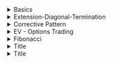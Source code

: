 
<details>
<summary>Basics</summary>
<br>

<img width="917" alt="image" src="https://user-images.githubusercontent.com/75510135/204421967-79fbed7d-1cb0-425d-8b51-cdc0078ac530.png">
<img width="991" alt="image" src="https://user-images.githubusercontent.com/75510135/204422361-a92122e1-f38a-4814-8598-375be5705003.png">
<img width="1036" alt="image" src="https://user-images.githubusercontent.com/75510135/204422854-814c96c8-8e6a-4dec-8a40-b8f470fa7487.png">
<img width="912" alt="image" src="https://user-images.githubusercontent.com/75510135/204423069-e175faf3-09bf-4e12-83c6-f085729b637e.png">
<img width="569" alt="image" src="https://user-images.githubusercontent.com/75510135/204424675-6acaa892-1926-4223-87e1-2240378a3e0c.png">
<img width="963" alt="image" src="https://user-images.githubusercontent.com/75510135/204425625-f4f7826f-fa77-4e7f-ab86-2e729fac7ebc.png">
<img width="591" alt="image" src="https://user-images.githubusercontent.com/75510135/204425860-87618105-423a-4234-b4b1-0a0837ec6a4f.png">

   - Guidelines
      1. if 3rd wave is longest then 1st n 5th wave might be same in terms of time and price
      2. if 2nd wave takes a sharp(correction) movement then 4th wave will be a complex and sideways shape
      3. A correction usually finds its lowest point in the area of 4th wave of the preceeding impulse wave of same degree

<img width="855" alt="image" src="https://user-images.githubusercontent.com/75510135/204441459-89f8ae91-c4b9-419b-af5a-d37e0cf4eba1.png">
     - eg for 2nd guideline
  <img width="916" alt="image" src="https://user-images.githubusercontent.com/75510135/204441604-5658dc41-b9c4-4498-9fe8-67497154ca14.png">
  - eg for 3rd guideline
  <img width="596" alt="image" src="https://user-images.githubusercontent.com/75510135/204442365-44fa52b6-f9a8-4b9d-8770-2f10b651dd61.png">
  <img width="855" alt="image" src="https://user-images.githubusercontent.com/75510135/204447632-95e254af-5b64-48bb-81bf-19fa8b7307d3.png">
  <img width="906" alt="image" src="https://user-images.githubusercontent.com/75510135/204449498-7192e184-7487-488f-961e-63882a4eb055.png">
    - correct labeling
  <img width="508" alt="image" src="https://user-images.githubusercontent.com/75510135/204451617-d3afbf21-ac0a-4f70-b39c-2f75177e142c.png">
  <img width="510" alt="image" src="https://user-images.githubusercontent.com/75510135/204452136-4825d5a8-847e-4091-a608-43dd5170fd17.png">
    - wave A,C , subdivide into 5 and B into 3
  <img width="444" alt="image" src="https://user-images.githubusercontent.com/75510135/204454918-416b1c95-271b-4397-904e-cbde9e7f5498.png">

   - downward trend , Corrective wave
  <img width="788" alt="image" src="https://user-images.githubusercontent.com/75510135/204456691-78a82c14-ab91-4ae3-bc96-4bc770d9a4bc.png">
  <img width="804" alt="image" src="https://user-images.githubusercontent.com/75510135/204459841-35d3fa2f-2ae8-49bc-b379-398eef0a55e8.png">
  <img width="822" alt="image" src="https://user-images.githubusercontent.com/75510135/204460146-e155b91b-7b36-45de-b705-0366ec76affd.png">
  <img width="827" alt="image" src="https://user-images.githubusercontent.com/75510135/204465210-6edd732c-ba05-4774-be38-b645034a2a2b.png">
  <img width="985" alt="image" src="https://user-images.githubusercontent.com/75510135/204465751-2795ea98-3874-4c47-bc88-2226d5691be4.png">
  <img width="678" alt="image" src="https://user-images.githubusercontent.com/75510135/204467244-09f98cb0-64f8-46e9-af41-5ba4d69e737e.png">
  - whatif counting is down wrong way
    1. if pattern is made wrong then EXIT the trade
  <img width="676" alt="image" src="https://user-images.githubusercontent.com/75510135/204468877-4f492c9d-c172-42c9-85ba-55721501717d.png">
  <img width="517" alt="image" src="https://user-images.githubusercontent.com/75510135/204469473-38108bc4-d0bb-4d6d-9bec-5bdbbed50131.png">
  <img width="688" alt="image" src="https://user-images.githubusercontent.com/75510135/204470068-0ada8019-880a-4586-bb63-a908bff0b711.png">
  
  - quiz , to count 
  <img width="798" alt="image" src="https://user-images.githubusercontent.com/75510135/204476439-3dc77490-3b33-431f-a246-f57b2f607c3e.png">
  
  
  
</details>


<details>
<summary>Extension-Diagonal-Termination</summary>
<br>

  <img width="556" alt="image" src="https://user-images.githubusercontent.com/75510135/204499973-134292be-bfc2-4dac-b236-222ec9168d3c.png">
  <img width="860" alt="image" src="https://user-images.githubusercontent.com/75510135/204500110-4e1310bd-87da-4724-bdf4-81c81f009f49.png">
  <img width="843" alt="image" src="https://user-images.githubusercontent.com/75510135/204500386-fa0fb7d7-d343-4b6a-bc6c-9b7d9726295f.png">
  <img width="691" alt="image" src="https://user-images.githubusercontent.com/75510135/204503411-fed351ae-5330-4038-b706-ae7e34c26798.png">
  <img width="427" alt="image" src="https://user-images.githubusercontent.com/75510135/204503518-aaa9bfac-5ca6-4711-809c-a5808d9b4b0c.png">
  - extension
  <img width="504" alt="image" src="https://user-images.githubusercontent.com/75510135/204504659-8ebfc392-17c7-4511-8132-30afa434c304.png">
  <img width="649" alt="image" src="https://user-images.githubusercontent.com/75510135/204504868-34daa748-f6e5-489d-a3ac-c0481c7a9dfe.png">
  - eg
  <img width="677" alt="image" src="https://user-images.githubusercontent.com/75510135/204508296-beea237c-2b45-4d2b-8e44-6845771dc4ec.png">
  <img width="693" alt="image" src="https://user-images.githubusercontent.com/75510135/204510665-2ff15023-4050-42b2-89d9-efa0133972d3.png">
  <img width="762" alt="image" src="https://user-images.githubusercontent.com/75510135/204511535-236ad10b-8bfe-4ee5-a0f2-ea8251b906cd.png">
  <img width="464" alt="image" src="https://user-images.githubusercontent.com/75510135/204511801-063334cc-ca44-487b-acc2-42895508acbb.png">

  <img width="628" alt="image" src="https://user-images.githubusercontent.com/75510135/204512303-133d1dd7-9b1c-4bad-a3bf-651c5ef0d251.png">
  <img width="887" alt="image" src="https://user-images.githubusercontent.com/75510135/204513469-7dd1bcf8-3ace-4e9d-86c3-eeef257bce98.png">
  <img width="873" alt="image" src="https://user-images.githubusercontent.com/75510135/204513619-69f36a8f-0e97-4da5-bd5f-58a93cf40b63.png">
  <img width="499" alt="image" src="https://user-images.githubusercontent.com/75510135/204513658-870bb851-e189-4ef9-b8b1-2913f5ca687a.png">
  <img width="628" alt="image" src="https://user-images.githubusercontent.com/75510135/204513727-fdb13a4f-d7de-4d08-b929-551e6bec0e51.png">
  <img width="944" alt="image" src="https://user-images.githubusercontent.com/75510135/204514030-ad3a09c4-edad-4da5-b44d-b8ed9982a1b1.png">
  <img width="639" alt="image" src="https://user-images.githubusercontent.com/75510135/204514245-6606fd3a-4545-44bd-b0e7-7e16a141f089.png">
  <img width="566" alt="image" src="https://user-images.githubusercontent.com/75510135/204514292-8d1a66e3-aaca-472e-a09e-138e6180240f.png">
  <img width="561" alt="image" src="https://user-images.githubusercontent.com/75510135/204514622-e5df67d3-2c31-4df8-99a3-f01c76b33719.png">
  <img width="891" alt="image" src="https://user-images.githubusercontent.com/75510135/204514818-15c94c25-eae0-4462-827b-58d5f88a11cf.png">
  - Type 2 Diagonal
  <img width="605" alt="image" src="https://user-images.githubusercontent.com/75510135/204515181-ea3f2aee-fda7-426b-97e4-fed059015c11.png">
  <img width="858" alt="image" src="https://user-images.githubusercontent.com/75510135/204515485-de7e1ee4-7465-4e1f-9fe3-d7b06d8f8ad5.png">
  <img width="674" alt="image" src="https://user-images.githubusercontent.com/75510135/204515531-5a99e9cd-b3ce-4f20-8caa-aa002dd51978.png">
  
</details>

<details>
<summary>Corrective Pattern</summary>
<br>

  <img width="410" alt="image" src="https://user-images.githubusercontent.com/75510135/204519413-fd27baf7-3bd4-4307-8bcc-b61a4540808d.png">
  <img width="608" alt="image" src="https://user-images.githubusercontent.com/75510135/204519912-3bc8f6c6-5393-4b82-a526-69d5a437ff4f.png">
  <img width="666" alt="image" src="https://user-images.githubusercontent.com/75510135/204520226-6956ab04-615d-4dc9-8a4f-94e71fec34ce.png">
  <img width="734" alt="image" src="https://user-images.githubusercontent.com/75510135/204520281-74fe0bb6-f8bd-403b-a45a-8af81e9074d6.png">
  <img width="697" alt="image" src="https://user-images.githubusercontent.com/75510135/204520390-c6085656-6acf-4b65-a62c-e82c97227519.png">
  <img width="641" alt="image" src="https://user-images.githubusercontent.com/75510135/204520473-3f7c6106-c8a9-4cd6-83aa-36f08dca153d.png">
  <img width="733" alt="image" src="https://user-images.githubusercontent.com/75510135/204520636-6461dd31-1bd1-46da-90d3-4d119cff2044.png">
  <img width="528" alt="image" src="https://user-images.githubusercontent.com/75510135/204522636-5d78f178-0fbd-4e56-a88c-ffb41df98804.png">

  <img width="597" alt="image" src="https://user-images.githubusercontent.com/75510135/204523123-86fac20a-0f1b-4b62-89a7-057664365943.png">

  <img width="777" alt="image" src="https://user-images.githubusercontent.com/75510135/204523333-0d0d10b3-ece2-4332-bd79-77fea86a99d3.png">
  - Flat
  <img width="620" alt="image" src="https://user-images.githubusercontent.com/75510135/204523601-8e460984-c137-43a6-895c-2888fe4914b4.png">
  <img width="634" alt="image" src="https://user-images.githubusercontent.com/75510135/204523967-5806cb1d-4b50-4ae1-b77e-791236818b79.png">
  <img width="683" alt="image" src="https://user-images.githubusercontent.com/75510135/204524188-eff4f297-1aa6-44d9-b44e-9f5b5f3141fb.png">
  - expanded flat
  <img width="589" alt="image" src="https://user-images.githubusercontent.com/75510135/204524573-d4e7c6ed-2591-40f0-b657-fa5b4e164ec9.png">
  <img width="748" alt="image" src="https://user-images.githubusercontent.com/75510135/204528774-967cef3e-bcde-4541-946f-1cb68a30eb0b.png">
  <img width="821" alt="image" src="https://user-images.githubusercontent.com/75510135/204529476-eac985d4-a710-4cc2-b75c-b521f3d5a33e.png">

  - Triangles
  <img width="686" alt="image" src="https://user-images.githubusercontent.com/75510135/204532636-0fc891a6-f0cd-4ce4-a601-2c04fb77e188.png">
  <img width="603" alt="image" src="https://user-images.githubusercontent.com/75510135/204533875-135182b2-c44c-45c3-a7d7-614f89d967a2.png">
  <img width="474" alt="image" src="https://user-images.githubusercontent.com/75510135/204534060-838e14f0-2dfb-4ebe-8094-7634bbb2bb1b.png">
  <img width="355" alt="image" src="https://user-images.githubusercontent.com/75510135/204534699-0d399d82-78ab-4dd4-8af5-cc80ecb68ecc.png">
  
  
    
  
</details>


<details>
<summary>EV - Options Trading</summary>
<br>

   - Price movement ( Trend )
   - Timing the entry ( when others are terribly selling vice versa)
   - Time length of the move  
   - Momentum of the move
   - Psychology
   - set only 1/3rd of the money into Options
   - buy in lots , 1/3rd of 1/3rd money
   - ONLY BUY DEEP in the MONEY( Internisic value)
   - Cut losses short , Let Profit run
   - Use your own method
   
   
   <img width="660" alt="image" src="https://user-images.githubusercontent.com/75510135/204560516-aa5cc7b1-20a5-46f4-9da5-eaca4882f06f.png">
   
  
</details>

<details>
<summary>Fibonacci</summary>
<br>

   <img width="540" alt="image" src="https://user-images.githubusercontent.com/75510135/204675117-9f553b04-11ad-4b14-b040-fe88e50dcec1.png">
   <img width="829" alt="image" src="https://user-images.githubusercontent.com/75510135/204675269-da203b6d-b659-42c4-ac2a-02d77d7123af.png">
   <img width="772" alt="image" src="https://user-images.githubusercontent.com/75510135/204676148-3d1aa278-0148-47f5-b146-7fc5a8be2e79.png">
   <img width="830" alt="image" src="https://user-images.githubusercontent.com/75510135/204676605-8e30781a-17ba-4b1c-ba80-ad3a68acb295.png">
   <img width="796" alt="image" src="https://user-images.githubusercontent.com/75510135/204676972-63c97bfe-d854-4965-8e94-122341a192e1.png">
   <img width="610" alt="image" src="https://user-images.githubusercontent.com/75510135/204677325-edc333c1-14ce-47fc-8670-dc40872b688f.png">
   - extension , 5th wave 1.618 * (3rd wave end - 1st wave start)
   <img width="476" alt="image" src="https://user-images.githubusercontent.com/75510135/204677841-19578877-ba57-4745-b594-4f278af7c026.png">
   <img width="380" alt="image" src="https://user-images.githubusercontent.com/75510135/204677874-979523b3-9dd8-40e4-aa67-d80f216081ce.png">
   <img width="797" alt="image" src="https://user-images.githubusercontent.com/75510135/204678054-305654e9-ec48-4911-aacd-5f060758c616.png">
   <img width="654" alt="image" src="https://user-images.githubusercontent.com/75510135/204678233-90a3fc34-4567-446e-865b-363da0c0d7df.png">
   <img width="672" alt="image" src="https://user-images.githubusercontent.com/75510135/204680818-01a38589-ee6e-44b5-99e9-f67fd5c74252.png">
  - correction
   <img width="534" alt="image" src="https://user-images.githubusercontent.com/75510135/204681053-ffe64a0e-2b42-445e-b37b-9f925d3fa4f9.png">
   <img width="853" alt="image" src="https://user-images.githubusercontent.com/75510135/204681373-efd27649-573a-4762-be6e-bad9d96f687f.png">
   <img width="429" alt="image" src="https://user-images.githubusercontent.com/75510135/204681610-f73b45a6-835e-4715-b9db-c5133712298f.png">
   <img width="863" alt="image" src="https://user-images.githubusercontent.com/75510135/204681689-7fad354e-3b36-4fb3-b5d7-97c79774e681.png">
  - triangle
   <img width="765" alt="image" src="https://user-images.githubusercontent.com/75510135/204682026-52defca7-92c8-496e-87e8-c41201d05eeb.png">
   <img width="800" alt="image" src="https://user-images.githubusercontent.com/75510135/204683236-5e820b25-dff4-4409-aa46-7759a15c6ea2.png">
   <img width="793" alt="image" src="https://user-images.githubusercontent.com/75510135/204683449-ebb92028-215b-4042-8587-68d6d075a6ba.png">
   <img width="754" alt="image" src="https://user-images.githubusercontent.com/75510135/204683477-11f939e4-df28-4ca0-87a7-e22c945ca908.png">
   <img width="496" alt="image" src="https://user-images.githubusercontent.com/75510135/204684095-c5cc0500-2801-479d-98ef-2abcbf4d5c7d.png">

  
</details>

<details>
<summary>Title</summary>
<br>


  
</details>


<details>
<summary>Title</summary>
<br>


  
</details>

